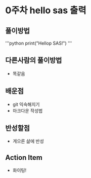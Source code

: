 # 0주차 hello sas 출력

## 풀이방법
'''python
print("Hellop SAS!")
'''

## 다른사람의 풀이방법
*  똑같음

## 배운점
* git 익숙해지기
* 마크다운 작성법

## 반성할점
* 게으른 삶에 반성

## Action Item
* 화이팅!
